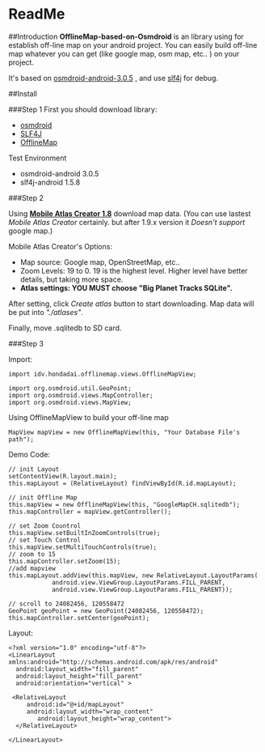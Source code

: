 ﻿ReadMe
==============

##Introduction
**OfflineMap-based-on-Osmdroid** is an library using for   establish off-line map on your android project. 
You can easily build off-line map whatever you can get (like google map, osm map, etc.. ) on your project. 

It's based on [osmdroid-android-3.0.5](http://code.google.com/p/osmdroid) , and use [slf4j](http://www.slf4j.org/) for debug.


##Install

###Step 1
First you should download library:

* [osmdroid](http://code.google.com/p/osmdroid/)
* [SLF4J](http://www.slf4j.org/)
* [OfflineMap](https://github.com/HondaDai/OfflineMap-based-on-Osmdroid/tree/master/JarFile)


Test Environment

* osmdroid-android 3.0.5
* slf4j-android 1.5.8




###Step 2

Using [**Mobile Atlas Creator 1.8**]() download map data. (You can use lastest *Mobile Atlas Creator* certainly. but after 1.9.x version it *Doesn't support* google map.) 


Mobile Atlas Creator's Options:

* Map source: Google map, OpenStreetMap, etc..
* Zoom Levels: 19 to 0. 19 is the highest level. Higher level have better details, but taking more space.
* **Atlas settings: YOU MUST choose "Big Planet Tracks SQLite".** 



After setting, click *Create atlas* button to start downloading. Map data will be put into *"./atlases"*.

Finally, move .sqlitedb to SD card.


###Step 3

Import:

	import idv.hondadai.offlinemap.views.OfflineMapView;

	import org.osmdroid.util.GeoPoint;
	import org.osmdroid.views.MapController;
	import org.osmdroid.views.MapView;




Using OfflineMapView to build your off-line map

	MapView mapView = new OfflineMapView(this, "Your Database File's path");


Demo Code:

	// init Layout
	setContentView(R.layout.main);
	this.mapLayout = (RelativeLayout) findViewById(R.id.mapLayout);

	// init Offline Map
	this.mapView = new OfflineMapView(this, "GoogleMapCH.sqlitedb");
	this.mapController = mapView.getController();

	// set Zoom Countrol
	this.mapView.setBuiltInZoomControls(true);
	// set Touch Control
	this.mapView.setMultiTouchControls(true);
	// zoom to 15
	this.mapController.setZoom(15);
	//add mapview
	this.mapLayout.addView(this.mapView, new RelativeLayout.LayoutParams(
				android.view.ViewGroup.LayoutParams.FILL_PARENT,
				android.view.ViewGroup.LayoutParams.FILL_PARENT));

	// scroll to 24082456, 120558472
	GeoPoint geoPoint = new GeoPoint(24082456, 120558472);
	this.mapController.setCenter(geoPoint);


Layout:

	<?xml version="1.0" encoding="utf-8"?>
	<LinearLayout 	xmlns:android="http://schemas.android.com/apk/res/android"
  	  android:layout_width="fill_parent"
  	  android:layout_height="fill_parent"
  	  android:orientation="vertical" >

   	 <RelativeLayout
   	     android:id="@+id/mapLayout"
   	     android:layout_width="wrap_content"
    	    android:layout_height="wrap_content">
  	  </RelativeLayout>

	</LinearLayout>
